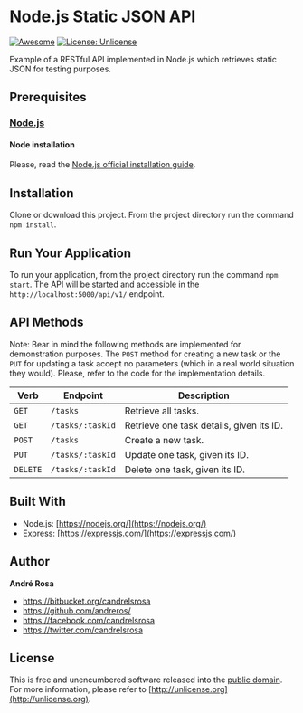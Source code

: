 # Node.js Static JSON API

[![Awesome](https://cdn.rawgit.com/sindresorhus/awesome/d7305f38d29fed78fa85652e3a63e154dd8e8829/media/badge.svg)](https://github.com/andreros/)
[![License: Unlicense](https://img.shields.io/badge/license-Unlicense-blue.svg)](http://unlicense.org/)

Example of a RESTful API implemented in Node.js which retrieves static JSON for testing purposes.


## Prerequisites

### [Node.js](https://nodejs.org/en/download/)

#### Node installation

Please, read the [Node.js official installation guide](https://github.com/nodejs/node/wiki/Installation).


## Installation

Clone or download this project. From the project directory run the command `npm install`.


## Run Your Application

To run your application, from the project directory run the command `npm start`. The API will
be started and accessible in the `http://localhost:5000/api/v1/` endpoint.


## API Methods

Note: Bear in mind the following methods are implemented for demonstration purposes. The `POST` method for creating a new task or the `PUT`
for updating a task accept no parameters (which in a real world situation they would). Please, refer to the code for the implementation
details.

| Verb | Endpoint | Description |
| --- | --- | --- |
| `GET` | `/tasks` | Retrieve all tasks. |
| `GET` | `/tasks/:taskId` | Retrieve one task details, given its ID. |
| `POST` | `/tasks` | Create a new task. |
| `PUT` | `/tasks/:taskId` | Update one task, given its ID. |
| `DELETE` | `/tasks/:taskId` | Delete one task, given its ID. |


## Built With

*  Node.js: [https://nodejs.org/](https://nodejs.org/)
*  Express: [https://expressjs.com/](https://expressjs.com/)


## Author

**André Rosa**

* <https://bitbucket.org/candrelsrosa>
* <https://github.com/andreros/>
* <https://facebook.com/candrelsrosa>
* <https://twitter.com/candrelsrosa>


## License

This is free and unencumbered software released into the [public domain](UNLICENSE.txt). For more information,
please refer to [http://unlicense.org](http://unlicense.org).
